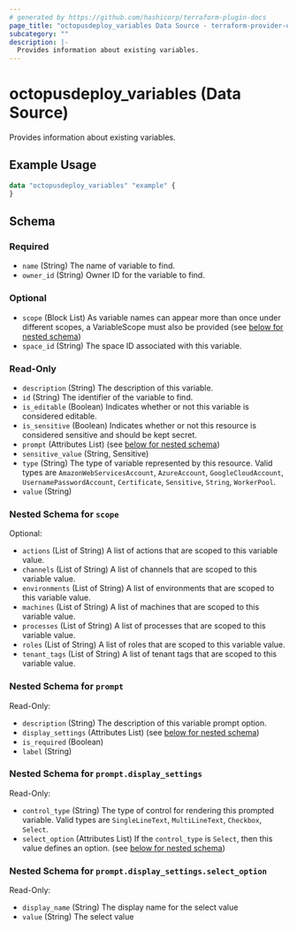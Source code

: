```yaml
---
# generated by https://github.com/hashicorp/terraform-plugin-docs
page_title: "octopusdeploy_variables Data Source - terraform-provider-octopusdeploy"
subcategory: ""
description: |-
  Provides information about existing variables.
---
```


# octopusdeploy_variables (Data Source)

Provides information about existing variables.

## Example Usage

```terraform
data "octopusdeploy_variables" "example" {
}
```

<!-- schema generated by tfplugindocs -->
## Schema

### Required

- `name` (String) The name of variable to find.
- `owner_id` (String) Owner ID for the variable to find.

### Optional

- `scope` (Block List) As variable names can appear more than once under different scopes, a VariableScope must also be provided (see [below for nested schema](#nestedblock--scope))
- `space_id` (String) The space ID associated with this variable.

### Read-Only

- `description` (String) The description of this variable.
- `id` (String) The identifier of the variable to find.
- `is_editable` (Boolean) Indicates whether or not this variable is considered editable.
- `is_sensitive` (Boolean) Indicates whether or not this resource is considered sensitive and should be kept secret.
- `prompt` (Attributes List) (see [below for nested schema](#nestedatt--prompt))
- `sensitive_value` (String, Sensitive)
- `type` (String) The type of variable represented by this resource. Valid types are `AmazonWebServicesAccount`, `AzureAccount`, `GoogleCloudAccount`, `UsernamePasswordAccount`, `Certificate`, `Sensitive`, `String`, `WorkerPool`.
- `value` (String)

<a id="nestedblock--scope"></a>
### Nested Schema for `scope`

Optional:

- `actions` (List of String) A list of actions that are scoped to this variable value.
- `channels` (List of String) A list of channels that are scoped to this variable value.
- `environments` (List of String) A list of environments that are scoped to this variable value.
- `machines` (List of String) A list of machines that are scoped to this variable value.
- `processes` (List of String) A list of processes that are scoped to this variable value.
- `roles` (List of String) A list of roles that are scoped to this variable value.
- `tenant_tags` (List of String) A list of tenant tags that are scoped to this variable value.


<a id="nestedatt--prompt"></a>
### Nested Schema for `prompt`

Read-Only:

- `description` (String) The description of this variable prompt option.
- `display_settings` (Attributes List) (see [below for nested schema](#nestedatt--prompt--display_settings))
- `is_required` (Boolean)
- `label` (String)

<a id="nestedatt--prompt--display_settings"></a>
### Nested Schema for `prompt.display_settings`

Read-Only:

- `control_type` (String) The type of control for rendering this prompted variable. Valid types are `SingleLineText`, `MultiLineText`, `Checkbox`, `Select`.
- `select_option` (Attributes List) If the `control_type` is `Select`, then this value defines an option. (see [below for nested schema](#nestedatt--prompt--display_settings--select_option))

<a id="nestedatt--prompt--display_settings--select_option"></a>
### Nested Schema for `prompt.display_settings.select_option`

Read-Only:

- `display_name` (String) The display name for the select value
- `value` (String) The select value


